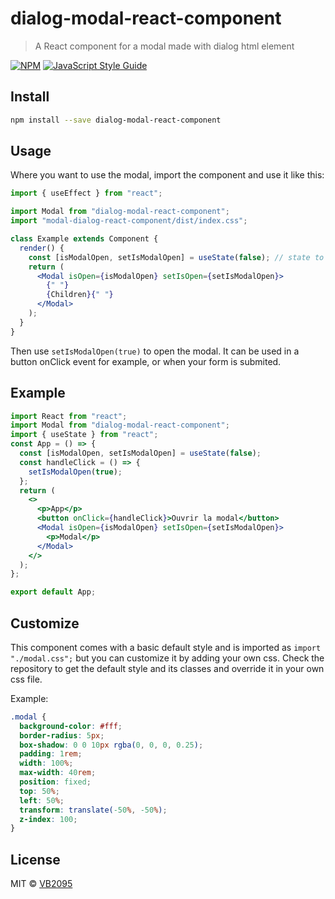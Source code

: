 # dialog-modal-react-component

> A React component for a modal made with dialog html element

[![NPM](https://img.shields.io/npm/v/dialog-modal-react-component.svg)](https://www.npmjs.com/package/dialog-modal-react-component) [![JavaScript Style Guide](https://img.shields.io/badge/code_style-standard-brightgreen.svg)](https://standardjs.com)

## Install

```bash
npm install --save dialog-modal-react-component
```

## Usage

Where you want to use the modal, import the component and use it like this:

```jsx
import { useEffect } from "react";

import Modal from "dialog-modal-react-component";
import "modal-dialog-react-component/dist/index.css";

class Example extends Component {
  render() {
    const [isModalOpen, setIsModalOpen] = useState(false); // state to control the modal
    return (
      <Modal isOpen={isModalOpen} setIsOpen={setIsModalOpen}>
        {" "}
        {Children}{" "}
      </Modal>
    );
  }
}
```

Then use `setIsModalOpen(true)` to open the modal. It can be used in a button onClick event for example, or when your form is submited.

## Example

```jsx
import React from "react";
import Modal from "dialog-modal-react-component";
import { useState } from "react";
const App = () => {
  const [isModalOpen, setIsModalOpen] = useState(false);
  const handleClick = () => {
    setIsModalOpen(true);
  };
  return (
    <>
      <p>App</p>
      <button onClick={handleClick}>Ouvrir la modal</button>
      <Modal isOpen={isModalOpen} setIsOpen={setIsModalOpen}>
        <p>Modal</p>
      </Modal>
    </>
  );
};

export default App;
```

## Customize

This component comes with a basic default style and is imported as `import "./modal.css";` but you can customize it by adding your own css.
Check the repository to get the default style and its classes and override it in your own css file.

Example:

```css
.modal {
  background-color: #fff;
  border-radius: 5px;
  box-shadow: 0 0 10px rgba(0, 0, 0, 0.25);
  padding: 1rem;
  width: 100%;
  max-width: 40rem;
  position: fixed;
  top: 50%;
  left: 50%;
  transform: translate(-50%, -50%);
  z-index: 100;
}
```

## License

MIT © [VB2095](https://github.com/VB2095)
